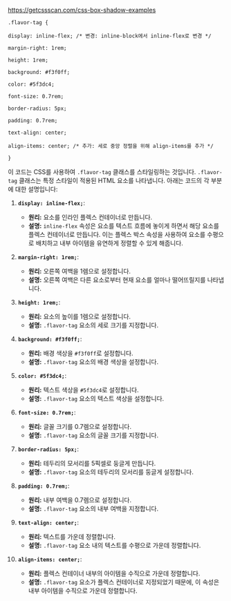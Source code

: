 https://getcssscan.com/css-box-shadow-examples

~~~
.flavor-tag {

display: inline-flex; /* 변경: inline-block에서 inline-flex로 변경 */

margin-right: 1rem;

height: 1rem;

background: #f3f0ff;

color: #5f3dc4;

font-size: 0.7rem;

border-radius: 5px;

padding: 0.7rem;

text-align: center;

align-items: center; /* 추가: 세로 중앙 정렬을 위해 align-items를 추가 */

}
~~~
  
이 코드는 CSS를 사용하여 `.flavor-tag` 클래스를 스타일링하는 것입니다. `.flavor-tag` 클래스는 특정 스타일이 적용된 HTML 요소를 나타냅니다. 아래는 코드의 각 부분에 대한 설명입니다:

1. **`display: inline-flex;`**:
    
    - **원리:** 요소를 인라인 플렉스 컨테이너로 만듭니다.
    - **설명:** `inline-flex` 속성은 요소를 텍스트 흐름에 놓이게 하면서 해당 요소를 플렉스 컨테이너로 만듭니다. 이는 플렉스 박스 속성을 사용하여 요소를 수평으로 배치하고 내부 아이템을 유연하게 정렬할 수 있게 해줍니다.
2. **`margin-right: 1rem;`**:
    
    - **원리:** 오른쪽 여백을 1렘으로 설정합니다.
    - **설명:** 오른쪽 여백은 다른 요소로부터 현재 요소를 얼마나 떨어뜨릴지를 나타냅니다.
3. **`height: 1rem;`**:
    
    - **원리:** 요소의 높이를 1렘으로 설정합니다.
    - **설명:** `.flavor-tag` 요소의 세로 크기를 지정합니다.
4. **`background: #f3f0ff;`**:
    
    - **원리:** 배경 색상을 `#f3f0ff`로 설정합니다.
    - **설명:** `.flavor-tag` 요소의 배경 색상을 설정합니다.
5. **`color: #5f3dc4;`**:
    
    - **원리:** 텍스트 색상을 `#5f3dc4`로 설정합니다.
    - **설명:** `.flavor-tag` 요소의 텍스트 색상을 설정합니다.
6. **`font-size: 0.7rem;`**:
    
    - **원리:** 글꼴 크기를 0.7렘으로 설정합니다.
    - **설명:** `.flavor-tag` 요소의 글꼴 크기를 지정합니다.
7. **`border-radius: 5px;`**:
    
    - **원리:** 테두리의 모서리를 5픽셀로 둥글게 만듭니다.
    - **설명:** `.flavor-tag` 요소의 테두리의 모서리를 둥글게 설정합니다.
8. **`padding: 0.7rem;`**:
    
    - **원리:** 내부 여백을 0.7렘으로 설정합니다.
    - **설명:** `.flavor-tag` 요소의 내부 여백을 지정합니다.
9. **`text-align: center;`**:
    
    - **원리:** 텍스트를 가운데 정렬합니다.
    - **설명:** `.flavor-tag` 요소 내의 텍스트를 수평으로 가운데 정렬합니다.
10. **`align-items: center;`**:
    
    - **원리:** 플렉스 컨테이너 내부의 아이템을 수직으로 가운데 정렬합니다.
    - **설명:** `.flavor-tag` 요소가 플렉스 컨테이너로 지정되었기 때문에, 이 속성은 내부 아이템을 수직으로 가운데 정렬합니다.